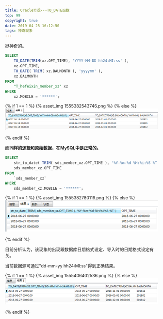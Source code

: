 ```yaml
---
title: Oracle奇观---TO_DATE函数
top: 99
copyright: true
date: 2019-04-25 16:12:50
tags: 神奇现象
---
```


挺神奇的。

<!--more-->

```sql
SELECT
	TO_DATE(TRIM(xz.OPT_TIME), 'YYYY-MM-DD hh24:MI:ss' ),
	xz.OPT_TIME,
	TO_DATE( TRIM( xz.BALMONTH ), 'yyyymm' ),
	xz.BALMONTH 
FROM
	"T_hefeixin_member_xz" xz
WHERE
	xz.MOBILE = '******';
```

{% if 1 == 1 %}
  {% asset_img 1555382543746.png %}
{% else %}
  ![](./Oracle奇观-TO-DATA函数/1555382543746.png)

{% endif %}



**而同样的逻辑和原始数据，在MySQL中是正常的。**

```sql
SELECT
	str_to_date( TRIM( sds_member_xz.OPT_TIME ), '%Y-%m-%d %H:%i:%S %T' ),
	sds_member_xz.OPT_TIME 
FROM
	`sds_member_xz` 
WHERE
	sds_member_xz.MOBILE = '******';
```

{% if 1 == 1 %}
  {% asset_img 1555382780119.png %}
{% else %}
  ![](Oracle%E5%A5%87%E8%A7%82-TO-DATA%E5%87%BD%E6%95%B0/1555382780119.png)

{% endif %}

目前分析认为，该现象的出现跟数据库日期格式设定、导入时的日期格式设定有关。

当前数据源可通过"dd-mm-yy hh24:MI:ss"得到正确结果。

{% if 1 == 1 %}
  {% asset_img 1555406402536.png %}
{% else %}
  ![](Oracle%E5%A5%87%E8%A7%82-TO-DATA%E5%87%BD%E6%95%B0/1555406402536.png)

{% endif %}